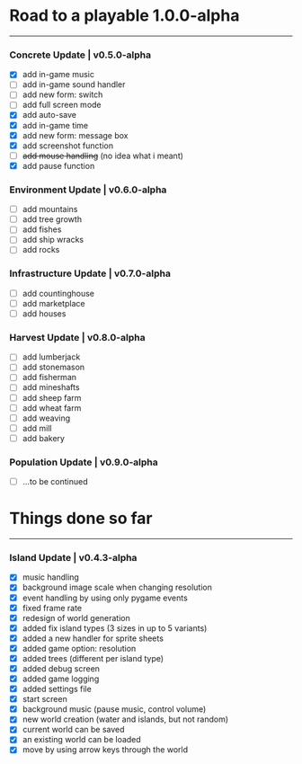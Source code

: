 # Road to a playable 1.0.0-alpha
***
### Concrete Update | v0.5.0-alpha
- [x] add in-game music
- [ ] add in-game sound handler
- [ ] add new form: switch
- [ ] add full screen mode
- [x] add auto-save
- [x] add in-game time
- [x] add new form: message box
- [x] add screenshot function
- [ ] ~~add mouse handling~~ (no idea what i meant)
- [x] add pause function

### Environment Update | v0.6.0-alpha
- [ ] add mountains
- [ ] add tree growth
- [ ] add fishes
- [ ] add ship wracks
- [ ] add rocks

### Infrastructure Update | v0.7.0-alpha
- [ ] add countinghouse
- [ ] add marketplace
- [ ] add houses

### Harvest Update | v0.8.0-alpha
- [ ] add lumberjack
- [ ] add stonemason
- [ ] add fisherman
- [ ] add mineshafts
- [ ] add sheep farm
- [ ] add wheat farm
- [ ] add weaving
- [ ] add mill
- [ ] add bakery

### Population Update | v0.9.0-alpha
- [ ] ...to be continued

# Things done so far
***
### Island Update | v0.4.3-alpha
- [x] music handling
- [x] background image scale when changing resolution
- [x] event handling by using only pygame events
- [x] fixed frame rate
- [x] redesign of world generation
- [x] added fix island types (3 sizes in up to 5 variants)
- [x] added a new handler for sprite sheets
- [x] added game option: resolution
- [x] added trees (different per island type)
- [x] added debug screen
- [x] added game logging
- [x] added settings file
- [x] start screen
- [x] background music (pause music, control volume)
- [x] new world creation (water and islands, but not random)
- [x] current world can be saved
- [x] an existing world can be loaded
- [x] move by using arrow keys through the world